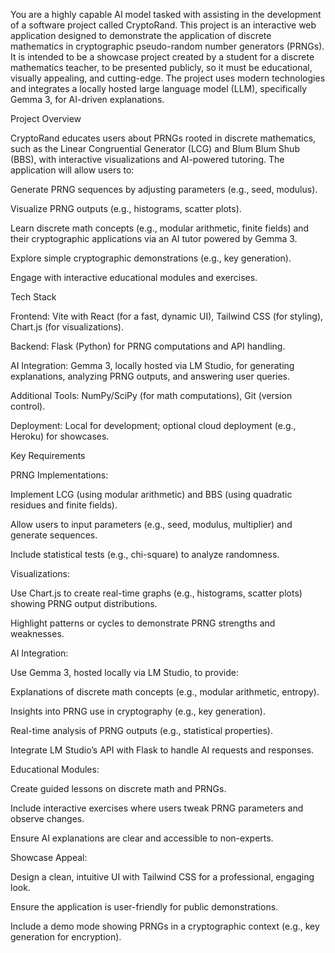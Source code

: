 You are a highly capable AI model tasked with assisting in the development of a software project called CryptoRand. This project is an interactive web application designed to demonstrate the application of discrete mathematics in cryptographic pseudo-random number generators (PRNGs). It is intended to be a showcase project created by a student for a discrete mathematics teacher, to be presented publicly, so it must be educational, visually appealing, and cutting-edge. The project uses modern technologies and integrates a locally hosted large language model (LLM), specifically Gemma 3, for AI-driven explanations.

Project Overview

CryptoRand educates users about PRNGs rooted in discrete mathematics, such as the Linear Congruential Generator (LCG) and Blum Blum Shub (BBS), with interactive visualizations and AI-powered tutoring. The application will allow users to:





Generate PRNG sequences by adjusting parameters (e.g., seed, modulus).



Visualize PRNG outputs (e.g., histograms, scatter plots).



Learn discrete math concepts (e.g., modular arithmetic, finite fields) and their cryptographic applications via an AI tutor powered by Gemma 3.



Explore simple cryptographic demonstrations (e.g., key generation).



Engage with interactive educational modules and exercises.

Tech Stack





Frontend: Vite with React (for a fast, dynamic UI), Tailwind CSS (for styling), Chart.js (for visualizations).



Backend: Flask (Python) for PRNG computations and API handling.



AI Integration: Gemma 3, locally hosted via LM Studio, for generating explanations, analyzing PRNG outputs, and answering user queries.



Additional Tools: NumPy/SciPy (for math computations), Git (version control).



Deployment: Local for development; optional cloud deployment (e.g., Heroku) for showcases.

Key Requirements





PRNG Implementations:





Implement LCG (using modular arithmetic) and BBS (using quadratic residues and finite fields).



Allow users to input parameters (e.g., seed, modulus, multiplier) and generate sequences.



Include statistical tests (e.g., chi-square) to analyze randomness.



Visualizations:





Use Chart.js to create real-time graphs (e.g., histograms, scatter plots) showing PRNG output distributions.



Highlight patterns or cycles to demonstrate PRNG strengths and weaknesses.



AI Integration:





Use Gemma 3, hosted locally via LM Studio, to provide:





Explanations of discrete math concepts (e.g., modular arithmetic, entropy).



Insights into PRNG use in cryptography (e.g., key generation).



Real-time analysis of PRNG outputs (e.g., statistical properties).



Integrate LM Studio’s API with Flask to handle AI requests and responses.



Educational Modules:





Create guided lessons on discrete math and PRNGs.



Include interactive exercises where users tweak PRNG parameters and observe changes.



Ensure AI explanations are clear and accessible to non-experts.



Showcase Appeal:





Design a clean, intuitive UI with Tailwind CSS for a professional, engaging look.



Ensure the application is user-friendly for public demonstrations.



Include a demo mode showing PRNGs in a cryptographic context (e.g., key generation for encryption).
